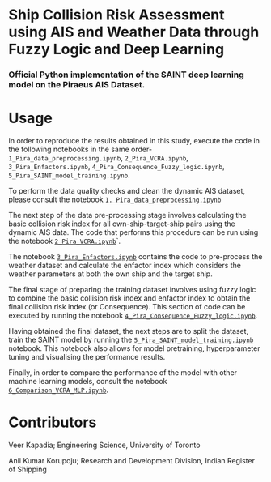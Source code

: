 # Ship Collision Risk Assessment using AIS and Weather Data through Fuzzy Logic and Deep Learning

### Official Python implementation of the SAINT deep learning model on the Piraeus AIS Dataset.

# Usage
In order to reproduce the results obtained in this study, execute the code in the following notebooks in the same order- ```1_Pira_data_preprocessing.ipynb```, ```2_Pira_VCRA.ipynb```, ```3_Pira_Enfactors.ipynb```, ```4_Pira_Consequence_Fuzzy_logic.ipynb```, ```5_Pira_SAINT_model_training.ipynb```.


To perform the data quality checks and clean the dynamic AIS dataset, please consult the notebook [`1. Pira_data_preprocessing.ipynb`](./1_Pira_data_preprocessing.ipynb)

The next step of the data pre-processing stage involves calculating the basic collision risk index for all own-ship-target-ship pairs using the dynamic AIS data. The code that performs this procedure can be run using the notebook [`2_Pira_VCRA.ipynb`](./2_Pira_VCRA.ipynb)`. 

The notebook [`3_Pira_Enfactors.ipynb`](./3_Pira_Enfactors.ipynb) contains the code to pre-process the weather dataset and calculate the enfactor index which considers the weather parameters at both the own ship and the target ship.

The final stage of preparing the training dataset involves using fuzzy logic to combine the basic collision risk index and enfactor index to obtain the final collision risk index (or Consequence). This section of code can be executed by running the notebook [`4_Pira_Consequence_Fuzzy_logic.ipynb`](./4_Pira_Consequence_Fuzzy_logic.ipynb).

Having obtained the final dataset, the next steps are to split the dataset, train the SAINT model by running the [`5_Pira_SAINT_model_training.ipynb`](./5_Pira_SAINT_model_training.ipynb) notebook. This notebook also allows for model pretraining, hyperparameter tuning and visualising the performance results.

Finally, in order to compare the performance of the model with other machine learning models, consult the notebook [`6_Comparison_VCRA_MLP.ipynb`](./6_Comparison_VCRA_MLP.ipynb).

# Contributors
Veer Kapadia; Engineering Science, University of Toronto

Anil Kumar Korupoju; Research and Development Division, Indian Register of Shipping
